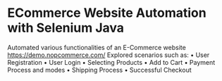 # ECommerce Website Automation with Selenium Java

Automated various functionalities of an E-Commerce website https://demo.nopcommerce.com/
Explored scenarios such as:
• User Registration
• User Login
• Selecting Products
• Add to Cart
• Payment Process and modes
• Shipping Process
• Successful Checkout
